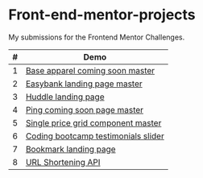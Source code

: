 # Front-end-mentor-projects

My submissions for the Frontend Mentor Challenges.

<table>
<thead>
  <th> # </th>
  <th> Demo </th>
 </thead>
 
 <tbody>
    <tr>
      <td>1</td>
      <td>
      <a href="https://ayahabeeb98.github.io/Front-end-mentor-projects/base-apparel-coming-soon-master" target="_blank">
         Base apparel coming soon master
      </a>
      </td>
    </tr>
    <tr>
      <td>2</td>
      <td>
        <a href="https://ayahabeeb98.github.io/Front-end-mentor-projects/easybank-landing-page-master" target="_blank"> 
          Easybank landing page master
        </a>
      </td>
    </tr>
    <tr>
      <td>3</td>
      <td>
        <a href="https://ayahabeeb98.github.io/Front-end-mentor-projects/huddle-landing-page" target="_blank"> 
          Huddle landing page
        </a>
      </td>
    </tr>
    <tr>
      <td>4</td>
      <td>
        <a href="https://ayahabeeb98.github.io/Front-end-mentor-projects/ping-coming-soon-page-master" target="_blank"> 
          Ping coming soon page master
        </a>
      </td>
    </tr>
    <tr>
      <td>5</td>
      <td>
        <a href="https://ayahabeeb98.github.io/Front-end-mentor-projects/single-price-grid-component-master" target="_blank"> 
            Single price grid component master
        </a>
      </td>
    </tr>
    <tr>
        <td>6</td>
          <td>
            <a href="https://ayahabeeb98.github.io/Front-end-mentor-projects/coding-bootcamp-testimonials-slider-master" target="_blank"> 
               Coding bootcamp testimonials slider
            </a>
        </td>
    </tr>
    <tr>
       <td>7</td>
          <td>
             <a href="https://ayahabeeb98.github.io/Front-end-mentor-projects/bookmark-landing-page-master" target="_blank"> 
                   Bookmark landing page
              </a>
           </td>
    </tr>     
    <tr>
       <td>8</td>
          <td>
             <a href="https://ayahabeeb98.github.io/Front-end-mentor-projects/url-shortening-api-master/" target="_blank"> 
                   URL Shortening API
              </a>
           </td>
    </tr>   
 </tbody>
</table>
